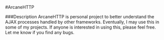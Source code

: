 #ArcaneHTTP

###Description
ArcaneHTTP is personal project to better understand the AJAX processes handled by other frameworks. Eventually, I may use this in some of my projects. If anyone is interested in using this, please feel free. Let me know if you find any bugs.
